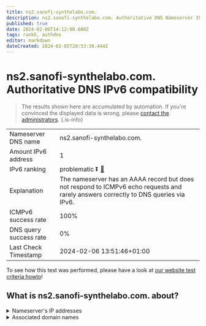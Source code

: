```yaml
---
title: ns2.sanofi-synthelabo.com.
description: ns2.sanofi-synthelabo.com. Authoritative DNS Nameserver IPv6 compatibility
published: true
date: 2024-02-06T14:12:00.688Z
tags: rank5, authdns
editor: markdown
dateCreated: 2024-02-05T20:53:38.444Z
---
```


# ns2.sanofi-synthelabo.com. Authoritative DNS IPv6 compatibility

> The results shown here are accumulated by automation. If you're convinced the displayed data is wrong, please [contact the administrators](/howto/chat). 
{.is-info}




|   |   |
| - | - |
| Nameserver DNS name | ns2.sanofi-synthelabo.com.
| Amount IPv6 address | 1
| IPv6 ranking | problematic :arrow_double_down: [🔗](/howto/ranking) |
| Explanation | The nameserver has an AAAA record but does not respond to ICMPv6 echo requests and rarely answers correctly to DNS queries via IPv6. |
| ICMPv6 success rate | 100%|
| DNS query success rate | 0% |
| Last Check Timestamp | 2024-02-06 13:51:46+01:00 |

To see how this test was performed, please have a look at [our website test criteria howto](/howto/testcriteria/authdns)!


## What is ns2.sanofi-synthelabo.com. about?




<details>
<summary>Nameserver's IP addresses</summary>

2600:9000:5304:9000::1

</details>



<details>
<summary>Associated domain names</summary>

www.sanofi.com

</details>
